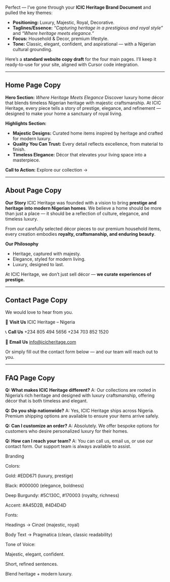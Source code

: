 Perfect — I’ve gone through your **ICIC Heritage Brand Document** and pulled the key themes:

* **Positioning:** Luxury, Majestic, Royal, Decorative.
* **Taglines/Essence:** *“Capturing heritage in a prestigious and royal style”* and *“Where heritage meets elegance.”*
* **Focus:** Household & Decor, premium lifestyle.
* **Tone:** Classic, elegant, confident, and aspirational — with a Nigerian cultural grounding.

Here’s a **standard website copy draft** for the four main pages. I’ll keep it ready-to-use for your site, aligned with Cursor code integration.

---

## **Home Page Copy**

**Hero Section:**
*Where Heritage Meets Elegance*
Discover luxury home décor that blends timeless Nigerian heritage with majestic craftsmanship. At ICIC Heritage, every piece tells a story of prestige, elegance, and refinement — designed to make your home a sanctuary of royal living.

**Highlights Section:**

* **Majestic Designs:** Curated home items inspired by heritage and crafted for modern luxury.
* **Quality You Can Trust:** Every detail reflects excellence, from material to finish.
* **Timeless Elegance:** Décor that elevates your living space into a masterpiece.

**Call to Action:**
Explore our collection →

---

## **About Page Copy**

**Our Story**
ICIC Heritage was founded with a vision to bring **prestige and heritage into modern Nigerian homes**. We believe a home should be more than just a place — it should be a reflection of culture, elegance, and timeless luxury.

From our carefully selected décor pieces to our premium household items, every creation embodies **royalty, craftsmanship, and enduring beauty**.

**Our Philosophy**

* Heritage, captured with majesty.
* Elegance, styled for modern living.
* Luxury, designed to last.

At ICIC Heritage, we don’t just sell décor — **we curate experiences of prestige.**

---

## **Contact Page Copy**

We would love to hear from you.

📍 **Visit Us**
ICIC Heritage – Nigeria

📞 **Call Us**
+234 805 494 5656
+234 703 852 1520

📧 **Email Us**
[info@icicheritage.com](mailto:info@icicheritage.com)

Or simply fill out the contact form below — and our team will reach out to you.

---

## **FAQ Page Copy**

**Q: What makes ICIC Heritage different?**
A: Our collections are rooted in Nigeria’s rich heritage and designed with luxury craftsmanship, offering décor that is both timeless and elegant.

**Q: Do you ship nationwide?**
A: Yes, ICIC Heritage ships across Nigeria. Premium shipping options are available to ensure your items arrive safely.

**Q: Can I customize an order?**
A: Absolutely. We offer bespoke options for customers who desire personalized luxury for their homes.

**Q: How can I reach your team?**
A: You can call us, email us, or use our contact form. Our support team is always available to assist.


Branding

Colors:

Gold: #EDD671 (luxury, prestige)

Black: #000000 (elegance, boldness)

Deep Burgundy: #5C130C, #170003 (royalty, richness)

Accent: #A45D2B, #4D4D4D

Fonts:

Headings → Cinzel (majestic, royal)

Body Text → Pragmatica (clean, classic readability)

Tone of Voice:

Majestic, elegant, confident.

Short, refined sentences.

Blend heritage + modern luxury.
